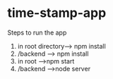 # time-stamp-app
Steps to run the app

1. in root directory--> npm install
2. /backend --> npm install
3.  in root -->npm start
4. /backend -->node server
